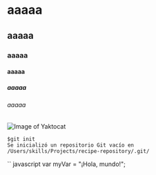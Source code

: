 # aaaaa
## aaaaa
### aaaaa
#### aaaaa
##### aaaaa
###### aaaaa
![Image of Yaktocat](https://octodex.github.com/images/yaktocat.png)
```
$git init
Se inicializó un repositorio Git vacío en /Users/skills/Projects/recipe-repository/.git/
```
`` javascript
var myVar = "¡Hola, mundo!";
```
